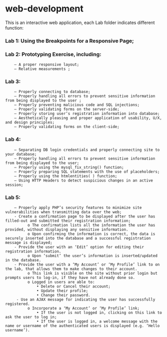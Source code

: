 # web-development
This is an interactive web application, each Lab folder indicates different function:
### Lab 1: Using the Breakpoints for a Responsive Page;
###  Lab 2: Prototyping Exercise, including:
        – A proper responsive layout;
        – Relative measurements ;
###  Lab 3: 
        – Properly connecting to database;
        – Properly handling all errors to prevent sensitive information from being displayed to the user ;
        – Properly preventing malicious code and SQL injections;
        – Properly validating forms on the server-side;
        – Properly storing user’s registration information into database;
        – Aesthetically pleasing and proper application of usability, U/X, and design principles;
        – Properly validating forms on the client-side;
###  Lab 4:
        – Separating DB login credentials and properly connecting site to your database;
        – Properly handling all errors to prevent sensitive information from being displayed to the user;
        – Properly using the mysql_fix_string() function;
        – Properly preparing SQL statements with the use of placeholders;
        – Properly using the htmlentities( ) function;
        – Using HTTP Headers to detect suspicious changes in an active session;
###  Lab 5: 
        – Properly apply PHP’s security features to minimize site vulnerabilities when transmitting data over the web;
        - Create a confirmation page to be displayed after the user has filled-out and submitted their registration information;
              o The confirmation lists all the information the user has provided, without displaying any sensitive information.
              o Upon confirming the information is correct, the data is securely inserted into the database and a successful registration message is displayed;
        - Provide the user with an ‘Edit’ option for editing their registration information. 
              o Upon ‘submit’ the user’s information is inserted/updated in the database.
        - Provide the user with a ‘My Account’ or ‘My Profile’ link to on the lab, that allows them to make changes to their account.
              o This link is visible on the site without prior login but prompts users to log-in, if they have not already done so.
              o Logged in users are able to:
                  • Delete or Cancel their account; 
                  • Update their profile; 
                  • Change their password. 
         - Use an AJAX message for indicating the user has successfully registered. 
              o Incorporate a ‘My Account’ or ‘My Profile’ link;
                  • If the user is not logged in, clicking on this link to ask the user to log in;
                  • If the user is logged in, a welcome message with the name or username of the authenticated users is displayed (e.g. ‘Hello username’).
             
